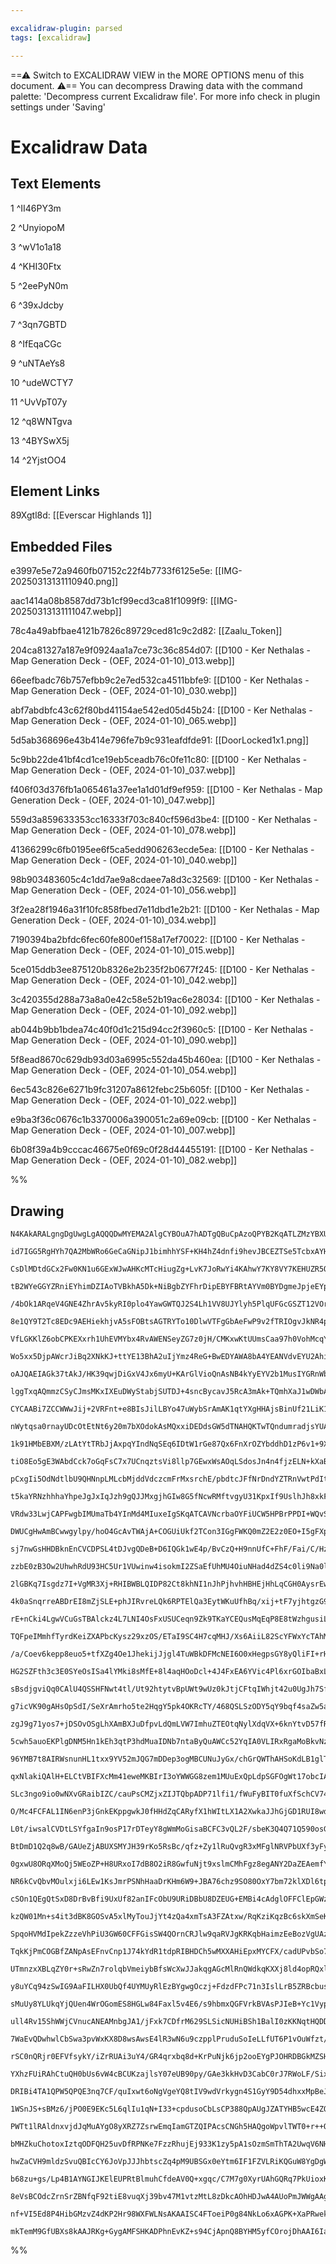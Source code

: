 ```yaml
---

excalidraw-plugin: parsed
tags: [excalidraw]

---
```

==⚠  Switch to EXCALIDRAW VIEW in the MORE OPTIONS menu of this document. ⚠== You can decompress Drawing data with the command palette: 'Decompress current Excalidraw file'. For more info check in plugin settings under 'Saving'


# Excalidraw Data

## Text Elements
1 ^II46PY3m

2 ^UnyiopoM

3 ^wV1o1a18

4 ^KHI30Ftx

5 ^2eePyN0m

6 ^39xJdcby

7 ^3qn7GBTD

8 ^IfEqaCGc

9 ^uNTAeYs8

10 ^udeWCTY7

11 ^UvVpT07y

12 ^q8WNTgva

13 ^4BYSwX5j

14 ^2YjstOO4

## Element Links
89Xgtl8d: [[Everscar Highlands 1]]

## Embedded Files
e3997e5e72a9460fb07152c22f4b7733f6125e5e: [[IMG-20250313131110940.png]]

aac1414a08b8587dd73b1cf99ecd3ca81f1099f9: [[IMG-20250313131111047.webp]]

78c4a49abfbae4121b7826c89729ced81c9c2d82: [[Zaalu_Token]]

204ca81327a187e9f0924aa1a7ce73c36c854d07: [[D100 - Ker Nethalas - Map Generation Deck - (OEF, 2024-01-10)_013.webp]]

66eefbadc76b757efbb9c2e7ed532ca4511bbfe9: [[D100 - Ker Nethalas - Map Generation Deck - (OEF, 2024-01-10)_030.webp]]

abf7abdbfc43c62f80bd41154ae542ed05d45b24: [[D100 - Ker Nethalas - Map Generation Deck - (OEF, 2024-01-10)_065.webp]]

5d5ab368696e43b414e796fe7b9c931eafdfde91: [[DoorLocked1x1.png]]

5c9bb22de41bf4cd1ce19eb5ceadb76c0fe11c80: [[D100 - Ker Nethalas - Map Generation Deck - (OEF, 2024-01-10)_037.webp]]

f406f03d376fb1a065461a37ee1a1d01df9ef959: [[D100 - Ker Nethalas - Map Generation Deck - (OEF, 2024-01-10)_047.webp]]

559d3a859633353cc16333f703c840cf596d3be4: [[D100 - Ker Nethalas - Map Generation Deck - (OEF, 2024-01-10)_078.webp]]

41366299c6fb0195ee6f5ca5edd906263ecde5ea: [[D100 - Ker Nethalas - Map Generation Deck - (OEF, 2024-01-10)_040.webp]]

98b903483605c4c1dd7ae9a8cdaee7a8d3c32569: [[D100 - Ker Nethalas - Map Generation Deck - (OEF, 2024-01-10)_056.webp]]

3f2ea28f1946a31f10fc858fbed7e11dbd1e2b21: [[D100 - Ker Nethalas - Map Generation Deck - (OEF, 2024-01-10)_034.webp]]

7190394ba2bfdc6fec60fe800ef158a17ef70022: [[D100 - Ker Nethalas - Map Generation Deck - (OEF, 2024-01-10)_015.webp]]

5ce015ddb3ee875120b8326e2b235f2b0677f245: [[D100 - Ker Nethalas - Map Generation Deck - (OEF, 2024-01-10)_042.webp]]

3c420355d288a73a8a0e42c58e52b19ac6e28034: [[D100 - Ker Nethalas - Map Generation Deck - (OEF, 2024-01-10)_092.webp]]

ab044b9bb1bdea74c40f0d1c215d94cc2f3960c5: [[D100 - Ker Nethalas - Map Generation Deck - (OEF, 2024-01-10)_090.webp]]

5f8ead8670c629db93d03a6995c552da45b460ea: [[D100 - Ker Nethalas - Map Generation Deck - (OEF, 2024-01-10)_054.webp]]

6ec543c826e6271b9fc31207a8612febc25b605f: [[D100 - Ker Nethalas - Map Generation Deck - (OEF, 2024-01-10)_022.webp]]

e9ba3f36c0676c1b3370006a390051c2a69e09cb: [[D100 - Ker Nethalas - Map Generation Deck - (OEF, 2024-01-10)_007.webp]]

6b08f39a4b9cccac46675e0f69c0f28d44455191: [[D100 - Ker Nethalas - Map Generation Deck - (OEF, 2024-01-10)_082.webp]]

%%
## Drawing
```compressed-json
N4KAkARALgngDgUwgLgAQQQDwMYEMA2AlgCYBOuA7hADTgQBuCpAzoQPYB2KqATLZMzYBXUtiRoIACyhQ4zZAHoFAc0JRJQgEYA6bGwC2CgF7N6hbEcK4OCtptbErHALRY8RMpWdx8Q1TdIEfARcZgRmBShcZQUebQBObR4aOiCEfQQOKGZuAG1wMFAwYogSbggKemIALSgATThSFOLIWERywn1opH4SzG4ARgBmAAYB7QAOABYRiYmRgFYhiZ4F

id7IGG5RgHYh7QA2MbWRo6GeCaGNipJ1bimhhYSF+KH4hZ4dnfi9hevJBCEZTSe5TcbxAYHKGzIaPAYw67WZTBbgja7MKCkNgAawQAGE2Pg2E0JJjrMw4LhAllmiVNLhsNjlFihBxiASiST0GSOBSqZkoLTIAAzQj4fAAZVgKIkkgZGkCQogGKxuIA6rdJIN0ZicQgpTAZehBB4lSzgRxwjk0ANrmxKdg1FsbSM0QVICy2ZbmNbUBwhOL0QgEMRu

CsDlMDtdGCx2Fw0KN1u6GExWJwAHKcMTcHiugZg+LvK7JoRwYi4KAhwY7KY8VY7KEHUZR5OEZgAETSldDaGFBDC12ZwjgAEliL7cgBda6aYRsgCiwQyWQn0+TRA42O4/sD67YjKraExQgQ11FwTH5QOmlmwreuCmmni2BfDMjBx2CwQI2FB2fP4uYgpmAhYFgGCElWYdxxFQfIWjAZxbXdBCBndNcWlKNksHKWolWwLE4G4IoMP6NA3XgiBnVQb5

tB2WYeGGYZRniEYhimDZIAoTVBkhA5Dk+NiBgbZYFhrDipEBYFBRtAYVm0BYDgmeJpjeEYphrHZxI4CsRAIDViDuG1YSTCjtKgXT8AACUkkEjOWd0AF8z3IDJLzQHd8B1HTfQgRA2UIDhlAgAonIKYjIDKCR03TAAZChcAAVQAeQAFSVNoYNKLplB6ZNSNQd4dm0KZXniA4LniWsGxbDCqJ4cqisUsqLgGOtczY64uIMrU0AeRIeHUkYISmMCZlG

/4bOk1ARqeV4GNE4ZhrAv5kyRI0plo4YawGWTQJ2S4Lh1VV8UJYlyh5PlqUFGcGSZT12VOrloHIXlKSupVz0laVMrlbAFVyjCVT1fTDNQJDAd1XEDSNZVCTKa5zUkb1fXBkp7QZJ1BldBG52IZHtwDTzkzCQ9pr/RZo1TONuD/djkxjNMOEzDhszQD54U/RZNJLMsK1JoTa3rMFhkua4207YJu24Pt8AHZMh1LMdVxnXHF3SAVlfXAKt3cwnriJA

8e1QY9T2Tc8EDc9AEHiekhjvA5sFOBtsAGTRYTo10DlwVTFgGbAeFwP9v2fTRIOgvJkNR4pUJadCSgC4hsIkaohDwgiiOQiB8q+JIRoLM5FP2umKKopttFY2sWImJY6LmFaKK60Gds/YrVgYj8eDeGqMIBIFbLBusRnLmsRtWNTHgGrSdPIfAQZ6sHjKn8yZ+svupqYiZHOc3BXKNjyvPMny/McQLguKULinC0ojeVABZdMkuwYgktwdL4Eyzpui

VfLGKKlZ6obCPKEXxrh1UhEVMYbx4RvAWENSeyZG7z0jH/CMKxwKtUUmsCaa97h0VohMcqYw9hzEWHwVagUjTkRKEDXEHIzqkhepdAUSp6SMgVmyOhT0LpvWYWeMUX1DQ/XlCIAG1DIYIDntqYm4joaZRNPDZMiN8Y2jtA6TGLoqEelxsov0etibBiNnMJS9cSgM2pmgeqxYMJmIzFmGC+ZVgvBmAcExkBSzliljaGsdZRKOPmmLDsXZSYyzlhhB

Wo5xx5DjpAWcrJiBq2XNkKJ+ttYE13BhA2uIjYmz4ReG+BwEDYAWA8bA4YEANVdvEYU2AhitRGDsXABDWrCgQJof2CxNBHAWMKMOBAYJwRaIhDiiE0JiywvlCA1R6Bp3tBnCi+U3jlxIYQvY6kJjfFcZsVE4lEGDDbuXU4liHiXHUlYnuk09kvEmJ3dZawlhqXgaZaeeluJ2RMhhMyFlV5SUGMZLeZsXIWz3noiG3lyjHwCkFEKvQr6RXQANW+MU

oAJQAEIAGk37tAkJ/HK39qwjDiGxV4Jx6myU+KArGlVioQnAsNB4kYyEYV2b1MusIYGRnWbJJS2Cfm9VAtoAYol5jAXquAhSiIKH2PknsUYsk6I7XUvmM5AhxGcPOownhNIbpsPumqhh5JNXXTNvw2R5Rfr/UguIyRKjpHHVNRIeRoYcZ+CRlaKRGF0aOlgFjTREB7o6P3vo0mUJlqU1jJwbYxSw2M2ZqzAeHxlgfnONcdxfMjYC3bjscCLiGwBI

lggTxqAQmmzCSyCJmsMKxIXEuDWyStabjSUTDJ+4sncBycavJ5RcA3mAk+TQmhXaJ1wDWbAMxhQjGIH7eaxBKovh4HeMqIwim9KNAM6OHEY7FGiZhROEzqhUGuPhWZaBwqQHyh8bQ5xRJZu+JVAanxi61W4LAgVXxdrvEKjenZryB6LLmLxB9PAITvJKL3XlA9ZIHLrNMCMIrH0lE+TPa1C9lhLy+Rct5/yMLCkBZbQNoLD7gsyCfKF58YWthvtU

CYCAABi7ZCCWWwJij+2VRFnt+e8BIsJilLBYo47uWybSrAmAK1qtYXgHHAjsBinUf21LiK1R4KxYH7SLjy/ukZ+r7Xqa6d4DVPwSuRDBX1NCTqcnVQa/kWrkysLurjPV3INVWaNdhk130zXCMVEdYGP6o7Khke5h1cMnWKOEBaN1NqPVqO9Ro51XoIu6PSdQgx3BXhHF9TY+MqBZXRrjLG+xQGa7/viCm3mhaM3wk7jMISyrSiBMlsE/sJaSjhKV

nWytqsa0rnayUDcOtEtNt6y20m7bXOdokAsMQxxiDEDdsGW5dTNAHQKTwTQndumradjsYUA0Fgrv6ZHDdozWzjJwv0Q96cT2Z3yvsj9sHliyTzgJwTqBNGcR/ZcJ4966IfghPRZ7EkcFCf5ftCYO09ovDQ0h3zi9M6IYIN8/uG8sMlBwzvIFjaD5CCPsRyFZ8wAX0KBR8oIxSDyvwMQAA4sxjorG8UyQjJeoYNY1hgjmI8VxlE9l1kOBGNS9zEyd

1k91HMbEBXM/zLAtYtTRbJjAxpqYIndNqSEq6IDtW1rGe87Qx6FnXrOZYbddhD1zP6v1+9XJAiYbmpEZa46yG/OmftcaYLZowuup9O6tG0WqLwl9f6hL+HkvBvHiV+mVMI0WOrrl2xLMYKwnqqcHapWPH828ZVz4YxwJ5qCUbYtg4y1tbQFOFWcSEm1uL9uvrmO9yGzbaQE8uSMcSCzSxN4j5cCreFMQbABwWm95/AgeYIwEDCkFRMXAQlR8ezrP

tiO8Eo5gE3WAbdCck7oGqFsC7x7UCnqztsVi8llp7GEwxWsAOqLSdosJn4n4fjzELN+kXaByp8VAn7ohRwAfy/XuBET6yGJ3g1hCxphF8IB4dZ4YdUM4dnkrIMMUNN4WhCcRRcNgUksVUwUJAIVT5oUwpicJBsAKARw1RsRiAhARwadsU6drh8pnBVg+J1llgGJXQGwHkKU0As04h5hBJTh1IXhk8EEf0RpxhFIwQPhqtlJvh4NAdwNHg+IHggMh

pCxgIi5OdNdtlbU9QHNnpLMLcbMjddVdczcmFrMxsrchE/pbdtcJFfNrDndYZTRnVwtPdItvcMYYswZsZQs4kA0QVg8jZYNyoY8ssFDgj8tn16kyp4RpgU801qw2dlIHgHtfVxZc9pYmsC9hwi9YJt0q14kusklK8UkG1dZ0CIBMkRsG9msRQxRm90Bu1hQGlNBZtqkSlyphR5hmjhZilcAEBikeAQxFggIOkBo59i9DtkIRlY4xld0cIjAZlCIr

t5kaYRNzhhhaYhpeJgJxIqJzh9gQJJMxgjhGIw8G5fNcwRMftvgyU31KpxIf9UslhJh8xkFJc6wHgocXln8EDPi4CgcECUcUD0c8M/CMDCMsDcccCyM8CMI4VoAAAFbEOoBKfAA4dMSg9AHFNjffNAOgsHQ4H4YpSMWsauaTdg1AZwJsIeeIC4BaEkuk4XUGWBX1B43qOiQzShaw7Q7hA3bVOzOJbkpzPQsw+wm3LzTQ9UWwiU/UQLF3Rw7w5wlG

VRdw33LwjCAPFwgbIMUmaTb4YInMd4MIuxeIgSKqATCAVNcrbaOYFiUCW5HPBrPPDI+WQvSJIomzTrdWbrd0jJVJUowbSACo7JKopvS2CAXABkfMfMXAWYJbNYHYGbPYAdbAYUQsQpYgIYPAMHMfJQ1MsY2CCYhfY7WE07CQGMhYuZEiDQkuasplKAkDSAVk+NIqaTV0Ns9simGA5eL4puWHJ5bsv48DZHJA7eXeGvAjbHIjfyKEgncjWEm+JSAA

DWUCgHwAmBCwwgylpy/hoO4GcAvTWAjA+COGUiUkf2TCon3IGgFWKQ0mZ2E2z0EO+I5gFXpKzTfL8ybJfIcVJJ/IWg5K12lMFN0N4X0J1XsyMMcxAtMNRzc0EQ80sPFIhntylOQr1HsMdTdxdR0T809XUU8P920UD1BOVBSzQHWS+GkMy0GHWSNLj22DfS2L80tLTzZyUiEkqhcQdILUa1lmqIgFazdJyNL2rS9MKOEvrX6wgFyFyHnAZjwFIFQE

sj7nwGsHHDBknEnCVCDPSL4tDJvgQDeB+D6IQGk1wE4p/BvCzQ+H9nnUfC+FhF/Fai/C/HzLXSXyO2mJO1mLLIGA+lQPHLEUwPQGwKCm30WIG1wMvnwPQHhIAEEAApSyZgbEUgKYDErKHcvKPcs/JIeqWseEMEH7VickxCcqJIIYP8cCLmZYWpTnZlbLK5QVCEc4T4OieqU40DeAvqAVC4JQ4pNiL/AC2slVY6YC83UCytAwiC03KCiamCmo8UUU

zzbE0zB3Ow2UhwhRdU93HC5Ur1VUwinw4isokmI2ZSaEfUhMU4OiuNHad4dZS4c0li9Na0liRXeYXMbiwtfPF0rIoSkvD0svAoitXrP0rU2vVtI8EMjtOoiAXMKYLM4YT4SfdZa2cdGkqYCMgYYdMQPYGpB2auKYYgepNywsloZfVfUs+ongAANQrKWKrJtDki5h2nbn6LBwbK53Iv2HHheFgWg0+EOkzgaqiIFSGkuG+BlUeXOX+ObieHhF+weH

2lGBKq7Isgdz7I+VgMR3Xj+RHIBWBLQIDP82Ct8khNI1nJhPjhvhHBHEjHhLqCGH0AysrEwBcz6D3KeJGhrFYlOFeDUibFKuZxE1AlqTgxFXOG5jrO+OAgFUuELDUn2mWnKk5ybMLGKnzG4OrleFbI10lRGv8zGsgogAAGJvxalalDdwKBSS6eThTYKlrNrMLrDkNGUxE7Vm7XcnCPclTkw8KPC/dMjFYAbt00cxz/SZj19wyhgsL4tNSg8BAyKF

4k0aSnqrreABDrEI8mZjSLE+phJIRvreLQk6RPTElQa3EytWKuUfhBq/xij+tF7yjhtgzG9kw3apoIA/KEZKAUosAv6f6zZOAoAJRCAjAYI9hDgxp3hhDE0H7gGsgaMd4xRS5rhP64qiBlAstyjR8PbIAYwoBzACBMGgQcGoBZlD0QHcAAomAQSyjiQgQAoCB/73byggGMJcAhAKGAAlcIcBmCUbMGy0XWwYS9BYKKonec8oecSQMnbEegeIfADK

rE+nCki4LgwVCuGsTBAlckz4L7LNI4OsFxUSUCeqn9Zk9TKaYCEQusMqEqP8E8tWzhgusiLkuuoUyaukaa2u2anQ+a/BiAT6ZaxC1aq1VCju9Cru+Una7ChLXCn3H1OLPGE6k2s6nML4faDeoSc0zLcIixLPIDFxeYWIq0hIrNG4znVIx03S0+yAQSy+iAPI8vb0iS30koiG5tOvaG9+sbOGqEYMYUekHvBsTQT8HYUfftZ8AYyZ4gJYHgPAYQ12

TQFpeIMmhfTyrdKeiZXAPbcKysz29xzOS/ETaI9SC4H7cqMHJ/Xs6AiiL82ScYFWxYcTAhMSdW6HZ8rWhDHW+A4c6E7DAKye6RM20K/HQnWFG+BKDgGAdgOANgW+V2gBtRyk/YXMSTOYRSMYWsWYckh4J4V0QaRSZytXRkpBRIECQsJaFTG5uXf5naJIUCdLWEepW8/OozQu0zbQ8u1iRiau/kjhTx6CoJkJmJ7aqJyU749u0a6J+CoLWJkoJRBJ

/a/Coev6kepp8euo5+tfXZg4Oe1JhekijJjgl4TuWBkDFMcNEI6O0xHegpsGY8yQliFI+rHip0vSoG0Si+nrK+1PV6ipkWR6x+wKwM1++vPpkoT+8oZIX+igVhr+uNxB0BgRsMOIbou010UCFic04UEB5B/QVBmmdBgB0h7B8oYIYUIJwh4h/Act8hyh5MPQLIGhy0Ugehk2xh/wFhlFiQZNzh7htgPh1gCByN/ijcBAURm0cRyRqF8oCgWmgYNg

HG2SZFth3c3E0SYeOsISa4lYMki8sMfE+8l4aqHOoDcl+4J4FxEA6YVic4Pl6xrGOIbaBxL4auSTfMYa45tCnXfx3lyujhnxmuoV/x+u7xxa8w8oFu6Utuja+VuUiVrReJzUxJlU5JjV8tP14J4Frp+Oam8MiYQ13w065eyEd5mYAhDLHewYCEW6+xdZd4IDMEGVurfNH650jrYGsSppl6+I2SRIyqfMX1avEF7pqG42GGzcvt9AWe+NxN8oeTlN

sBsdjgviQq0CAlU4QSSHFNwt4tl/Ut92htytvBpUWt9wUz0kJtjCFtqIWhjt42u0UgJh7SfARTiQZTwd3h/htTqTqNwM2h6dsGWdwFqRm28oTAfQAARymBSlvniHOw/vfm3NxU3YpOYkmGWcbCA2GE5yok4vLj2mmDSzPc6ve2fNamv0FTZUJKY+fZklffmjq8/Aa/IU5ZndvKkKTwUlODmDtdlf/foTmpMKCds2N3GrG4+jgutxWrtx82fIQ5hl

g7icVK90gAHsOpSdI/SeXrAmrho5te2HqgY5pk4OKRcTY/468QSLSzODY5qY9bqf4saZw5aZBpw7E/w/DZ6YC/4vNjDIWHme7UqoITKgQAeE0DBCmFMrKhaR2CfGwFeAGBCG7272tmA4EHDnGM2cjmLII58vqPWdHJ1ZNaiHBJCotoZsivC/nYkEsnbAAEV8AEqOA1sVHqDsqbQIQkgrvoEgCD3yT9oM3uCvhO4xglJzSGrgIRNFd9olVmdmppCm

zgJ9g71yos7+jDSOvOSgLhXAmBXJuDfpvLdQmLVW7ImhuZTEOtqNylXdqVX+6knYtvD57fRn7TXUAzHhbt7juEws0zubRzWGoKKymb6IQIxpN1k3WOOT7XvXSmmPveOvvwbn6dLemAfaigfkf+06xE4wRVnEbJ0xBwJWlJsQhZtnZB8dpSkRgNmKatmV8dmu04r/Kjaw3TbKfzbpywrm3Ltd9rtuAc4+W17iTpNIwwCqJ8TZhyoZhFdgMZgKvKum

5cwh5auoEKPlgDNM5Hn1kEh3qtP3hdMuaIDNb7ntaByQuAWCc52YqIA0VLIRxRgaMoBkvNzUvSQUWMuHt5I2zq4wcudJYOSUqgbQPwjEdvDSUFR+YZeodO/ANz/BLBnKjXTwokF2BlR3ysIV4Bf0gDqFf2krMzCNzLoV1+WfJY3uBy8YLVgms3ORN3Tg4/o2OTucVvbxQ7rdXCm3F3gRWHrYcfSqOPDrq0I64AUUJHNJtqVeqWITGR3RmPcFqz5M

96YMB7t8AIRWsnunHL1txx9YV52mJQG7mDDep3ogMBCUNuJyGx/chGrQWThAHSoKdLB1glTmm3IrUlFIBCGaKcEky5p9OKDfAGgw/plssGODKtjWyYBEMrO/g86LZxKD2c22dDZzv3Vc49sPOtgpUFw186jtBG0nYRlO3+Zhcra0VaRg6noA0YLgygbANMnQaf9MSXPJmrwEVy85mojwBXrAkFTklWoQkV8rST67v5v2T5UGGxCVzs5RIQ0XjC4l

qxNlakiQAlH+ELCtVBIFXcMm41eweMKBIrI3oYWWGG8zem1MUuExQpLdpSGFOgWt17obcIAW3TDnE3d6d8veEYSEFRVo4WJakQfXgASiwF/Y5huggWOggjBsQlMx9T1vUwEqJ93u59LQYDQ6ZP0SKGff7vpXKDChnE46IYBmQbDDMcapwS7jjWZzBhV2JNAYMQFTKj4P0DfddPjy8olkie4ZdsDTz3w3ZRgtESqpJkKzj5zyNZfegpgLild5gkII

SLc3ngo9io0wNXvGRaibIZC/cauPsCMZjxZIJTQbpADP71lfi1/fWuFyBIT0fuXfSchCV74Qs5ykXftsGHhIwB0wIwF2uUKxTchv+3PbLLz1hAqF6IDYFiDryfRGRVgN5BkYoTeAy0V+SCfYBGGpbLAHGKkHfrLXAzKQ8qjiZllLk/BqEFhJmVVCXUA6kCwKgrE3EQIg5UCxWtvVbgQPg77DmBWFNgWDFVaD01SLWIEbwNVFk8yierLtDRhEHGsy

O/Mc4FCFAL1IN6enP3jGnkEKppgwkJ0fHHdZqCARyfX1hWItLX1A2XwkaJJhGjGD1RUI8wdAEsH7NFEf9ZcR9BAaqdIGr7USLLwUgfg4Ecw/Nkgy8E+CZOJnMIRIECEWdghdbaztyAiGQAohjnTti5zc69s2GE2ZIUOxHYODoR9aLIXLRyGQt7+EoSyCigoBopSAPABKpzyyrVDdokwF4MzjeaKFawLQpYBtBHhs4doaxZSFez5QtkKogkRXBcG2

L0t/iwsalCVDtLSYfgaIn9osP17rDTeyY8gWmMoGisaBCFC3vQL2F/sbeK3Q4Q71Q590osGHV3hcKNYe8TWy9C4MPhybR5w8NrR1orXmADUho4fQNutiGEDR+xEUQcfH24HZEwRZ9HjqOO0FBdOm6fCNpnxhETYXgGZRpBJjZRLAXwkINlI0VYilIZgKZCTBmU0CQ8iRKEYZJTRb5llLIVIofr1EpZGJYEbEYAlghOaDByqX+NqApFgQEJFIPI7n

BtDmD1Q2q8wB/GAUeZjABUXSMYJH39rKo5RsBc/qfz+Zy1lRuQvgR3xMFglNRVPbUXf3yFyckuCVHvJoC3wpdzRS4jdlaOWAbRwIQGaTG8GqjkTnRegxlmBHWIjx5gWaWrDLyeCtk8wg8OiPJjTr/MCUkwHRvKhKgtQ6WrjTrkxIEk8sSBVdMgWsI4krDNhWY4Sdb1zECSDhirVgccPYGnDOB6rUtP9S1b8CSKNYssrBJ26iCg0RsBiJCEqn6TrW

0gxwU8ORqXMoQj5WEoZP+H8URxoI7dB8O2iR8GwfuNjt9xslmCMhFgz8egANY2DaZEAemfYP84NgkgFcZCX+EuCS0zwBbU8SW18EXiyGZnatjeNIAhCSGl4h8YRCoatsXxsQj1PEOYaJDGZzMnzsOz87pDAu5RYLtkMeA9S9RVsOoNUDqArkRwTQM0SxnglHMah6LSMEwTrAjw285JIyrRGuY3CQIo0TaXJkqoCpCwkmZSANGOJcUKJshS4LRB4x

NR6kCvQbvMOulxji6LEw1KsJmrPSNhHaaDrKHm6W9+JBA76chz9SO80OxY7bm72klXDl6tpEqBvS7hoyXEOLIsO8InEmk/c91b4I9xxkvdjJo9ESvkRT5jiKZkI2yf+P6ZhkwQ9IoDM+D7w3hwIX4cpMKEmx7MQwM6Q5E2HTImVX46IHHgWTx5FlSRhPaergAxQHNGaNs+aPxGpaRELg7sGVi9k7j7BRgI0T6tpzBzBiY6oMM8ocHlThhYETYSqv

cSOn1QEgQtSxD8DrBvBfi9UxUf82anIFcObU9URiDBbU8DZEUG+EMBi4cAdglOFFClEpGWzzolo6oW8HV4NhWOavQWFayoijRy4mCY4u+QO4ESyY8kM8mVHdhKRDkh0uWmpEmDLApeuwNEWxzwE3SCBd0vlg9LYlPSuEnEmbk3Tek/Si6i3UGIwICzyKC5yrYuc7wklcCsOJksemDOrGCCYo9YmSY2PTQAD1sgAjensCeGVUaS2mGTK2E7m9guOZ

kzQW01Mn+s4it3dBK8GOSvA5xlMyTouJjYt4zQa4xmTsA3FZAtxw/RqKziKqzBc6skXmSeKLbeCBZ54qAPeNwaiyw0Es+tlLOgCPiIAz49tq+LiHviVZX9KJYiB/Gazx2xRQCUOWAm6i0FMHIYMoCZ4UBmA1QLHtAAqGZV0uVoiMISmZwexZ5rUKhXEqeBKRHqywaOXwqYUPAh49KZaCJ3MZH1Q5GmJ4oYKhBAdzp0hYRVhLEwKQiqTjIAksLTms

SpqoHVMdIpekZzzeVhPiU3GW60CFFGisSW4QOrnCRJlw9qaRVJgKRKqbHaimzEeBozVgUAzmk3IDYty8wlVMCLHzSIuL1BZYkGcCPMkEzAlQ8qmdrMB43xlIT4CuE9UWCjoXYiZXovEEaRPxeiplRpBmRqT0ESexMbee5UXxhTvKh89EifMH7LE0ANJVuLNOIQOU5g8GF7GXFBwlRZUokP8CzhykyQwI2XT4KnS5H1gAFctBiLzRAWrA3gjBWUeA

TqkKjPmCOGBfZANpAsEFnvCnp1J74kYdR1tdpRIBHDCh5wMXXAHiEpxMYCFX/cadUPvbSo7SNWSuHMMK61CmwlUdnN8H+zLL1eObMrlVmZxcLQxImW0rck/YxrY5wihOVoQTH3T+lE3KRXrhuWN1M5SHFgYoqlbKL3lMHd6YXNEknCzhkkjFZqxw7asKlZIw+fCRMUVz+YRwWXjcQ3ohzOxeWeQVVXKi5gsZA4uPrjN7mtNxKni8cfCtu7MEiWb6

UTmnzxXBLqZY0r+sRwZn7rolqbVmeiybBfsWcXwJJakqgAGcMlRnQWdkqKXXj8ld4opRQxlnNtqG8szvt22Vmed0AB61aPUrSGNKAJ1/VpU6uvjlAAAVqQHnB4gEAKUQgFuF9WVDrZ7GF0DRFFRsRFcKEu+sL3DmFVnKyNE5LHJl4PAkgymR0T7QVXbKbGlGjRi8CGi0b1IjE3NcNweXpzblKYqbsnNelzcwmC3atfPEdyqKhJnyoud8o4HaKgZ/

y8uYCq94zSwIG9AaFILHX0UbQf4UYMUyRlEzBYgwgOczj+FdzdFPc71n3IslLrB5ZRBcbusJVKcdsIQC4GPk4rewBgOZapAAOGYhhJmO0WbJOgQCrYGIwUzlQTwiiCCeGUUgVdRAmElQjE4PK9D8B2LpskgO0cVbWCX5RrFVYMaUXlQKruwklNU0Ub/gIT5btVzOIrcVvlHfMcBtUq/uasQIqj4Faom1cgu6l097+QgdMClDioIA6gzAIDR/1Gkx

sMuUy8YLUkqYjQUen4WrOGomES8HGLw84Faxl5v4E6/s9hbmxQGFVrkBVAsPJIeB+Yc1Vyp6ImIkU8b2JXG0tVB3zmVq1qDA2tQq3UVSam1gM0sQ03LGWSWtVYk2hDPqJpRoZDYvbqTBMY0k76fmcFdNHU2x440QBEaG4LmGqCjJFmhdXx2bmrq/c0fETrits3DyQllg1leqQiVf0idqOTcX+JzhR99x/XbgtOpFB8z0lZ46Nn4OFlXjzOr60IWz

ull4Rv15ShWWjCVnucANEAMnbgJA1/jFxk7CDfrM629SLSicNUHiBSh1BalI0zKKNqtHQDDGoy2mLtDY1HsbQiucYIqmAg/AuRkmCxt8TZlOxphtwzhSgOrgsKoikYbNq/KtYnbmJRA87YWt8Zgdrl/Gp5fmJzk1q8xaiytV8re2yaPtgIzFWOI7UC6It5IxKL2sU3kcHGupcqHMKh2zjlJXYzTY1Qo7XFY5yOudajs+5jj9NzBdbJVqtY2aTadm

7WaEvQDwhwlCbSwa3pvWxKX8D8wsAwsE4lR3wN6u9czpplPruduSoIeLLfUT6P1vOuWfzt/VC6PxgDevnUtSGS7d10uvWRIzl2GyIAtNJnu2HoAKR4SkUtDUMuxI/xMtzwW8gHSUhEoWh0meQlVB+AzA6JZUZZVA2mkKE78EIJGarzBDlx75HwUlP/E/269AKt0k3oHsu3FrjCsBstc8qQo5ireVawSR8pe2Nr/pzanRVJN25iDLkSMqHcmrRkgr

rSC0nQRjr0EFVfsykY/iZrRUAi3uY4/GR4qrxbq8d+KrPuNjk6jp2ooEYgPJOHRDBGkMZSHoszWB9FVs4EBkCtm4J2DAY7K8mtHHC07pD59NPldSJGovZ9oCQDmMUnsUsQplOWjBHxAKnH80RRJb/Ay3mCvpSuOLAsJdMv4a0TV/ZdDE1ItXNaE9Vw21Tjg60tT6e6ABKPQFppwAUo9SYacNo11EKbZHkp4Jlo2Tq5q43Iw3WDEDVNgto3M4xqBC

YXhzFUiRAhCtuQH0bUs6vW4cBCUKzajlsY07eUB90py/GAe3kkHvD3CabC0rJ7RWoLF/SixWi35S2s+1x7vtPhwFf9vDJ1BU9iCuSXpgDF6k895ib3rIIdbyDhCxuq9IwaLSuKYkII9g1pIRXyZC4tWevfrHx27rm939fpeQHb2Mydox67vagD/DyQPwewJsN/JASeCmdmSlnULIrbs68lykgpTkrn2yyHOi+wFX+uF0d7+lKQjWaBrsngad9qC6

DRIBi4TA1QPW5QPQE3nq7CF/quIxwt6oNgVgeYQ8tIV9wdVrkygn4S1GyY9D54dhxxMpBeJIDVgKAliEkGag7RhgayLJuxrqMSAGjj01OddsQO3bg9ry+eCos7ptGe6e1fo2qxj0sGRjBiv7YIJxP4GYZgMZesY1GDmM8m9w73ncJUnyCBaRxbTpsd+oaDLNOKnmCupoOZo5UDjXHQ3rONN6O9A7JViTvYaemGdMSv8VCEmDUcVgrVNEWMGH38yH

1WSnJS+sBMz6/jPO0E9EKc5L6qlIu1qN+I33+cpdusoCbLsCP388QpAUgJZATYHB5wcE4ZQhJtLiNKqUZUZb8LSPNUio5rOBASmnHAD6T17M5sf3/gDR5UHgkMQrhvaVVPYiaRYCJEYnjAQV04saBVkPbQGk5LRuAyKZLVinqBciwTbxIEnrUw9EmrA4WPQ4DG8D8mgg7DJ4jvV2xb8ghisYL3REwFz+2rFXvrAEoVg+EpxbOtM3Ay21rB3Y4uo4

PWTt1lRAldnxvjdJqMuAYgO8yXRZ7ZsrwEmqIamGTZQIPAcsCNGh5HAQgoWpvlTWT0+r++O+bQ2zEJR9dx49SExkYOSnkVxgDyR4OfiEjgRc9ZxZ8iY3FxEtXQbKI4pqqHLTT5IgBe5Bws+qQK3DLhleI1sBI/bO1QVbvuC2RNwlx0RQ4UJZBowShCQi5dMAvNvhFCEqQgHYMfNxNUEMNOJCkuAmy4nkBonKepB1DSPOBptl6dZCeRgQwYPj780T

bMHZkuChotoxIztqODFQH25uvDfRPNKe7FzzRhujEj933K1zy5pA1sOzmSmThTA2UwqV6NHnFTR1AFdMf5gzAcWwwPFgscjy8AA6TwhxrCC5RPnqDGaOEIrWuKWntjsen899rYP/mXTpxv7lacbpw19oo6B8DStWb0hIerQ8ZuGFKRgLnwIYMHMj39hQXfTyoZQ/BCGQkjtm3K3ZpWtGOIK/DU5B1Xyo8hyWb4UwFFHUAlAUBFyCwGDeuyCY3ZWh

hwZaCVH9mldzSvuQBIcCY6JoVpJJJhbtscZq4pM9UBSGx0eYtm6IF1FZVLRiKQGuW8YgDgWsaP+7RTsV8UylZ3OPa9zmBiPa9pwPvbfUyppdRtYEHJ6ekQO0xSDvTQSYSmuRwq1ljIloyCwHKJIvVfRU7HsVexu094odOOJKK4qtq5DWAv8ULjwwNveme87k7/T/nffkkoDlCoweLl0W7esjOPHjO4+hM5PrFlAn31JSspTENTMJDhbmZuE5vu1n

b68zu+gs/Lp4B1AYNGIJKElEUPRtBlmuhCfdeAV0Q+xgqc/C7M7g0XyrUAhGQRq7PkUioxKN/a0K8vXmStqWNNbaJcHgD5gIV2o17rO2w3hTTRhGxFY3Plq7e7Rz6XnIlNHD5T4k483JqGNNW8bqp8KfUT76angdhB3qEkQFpsmqb6bJ4WfnhCtRAEjN4cX+fR32mM09YbFpCHJmcHXT3BpW+wztsehvTEgfMPccp3ot72fOEqMJGkLHj5bXxqMz

8eVsBCOdcZrnSrZBNfqF92tiE8vuqXj39bv47M1vtzMtL8zDkcAOhHDJwA4AUoPmJWWgAAgMg5QcsKQFQ0FAGAhABABQBRRRWeWwocBxA9pClKRAV0EcJWH0BShE53u5O//ewAwOBQcD9ICA7uV8bYr0D4sxg/gc0ZuJz2+3vg9gfwPEHSiqU70HIeEP0gVDqGHnafHoOsgmD/QDw0xt9HIhrDqAOw6SjY3aHaDgh2w6IeM7DOit1B7w/Yc0YKd/

nf+VI5Ed8P4HibGMzvZ4dKP2Hr98WXFWLNsAKAAISC4FToeiP0g84NkLo6xAGPK+XaPRwekUcUP0glj/RylEGX3QoHUELEOKEXL3BcwhwWnVnrAip0TE81rx/gEmPB88ErLB/SYwJbdwIARgNgAYEOYMACAJ4VEPyLrgHBJGJj5R+kE4fHVNSDatkFA+ZAkAHjX1f+2U+IBSgEAEVEJ9U9vhsBE45j7tMEDL1liSADmK+CikJA3xSAygekAAAoGI

mkTemM9GfUBXs8kAAJRKg+GygAMFSHKADPhnEvKZ+s94CjApnQ8BYHM5yfCOrojDhAAI6IacASbtD7VnwywiudT4p8jANpE0DtOwNdnIgBFUXHaQv7CJj1Nw0nbjscndgGDYUmyAShtIcAJpy08efPOmDzWcMtgCIaMAUoST5Rvc63IOo0g8L6mIemxwUN9Arj80UEpR0ZJQg2SzF4i+ReNoQo4AC+BufCBER77DkIAA
```
%%